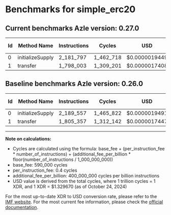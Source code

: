 # Benchmarks for simple_erc20

## Current benchmarks Azle version: 0.27.0

| Id  | Method Name      | Instructions | Cycles    | USD           | USD/Million Calls | Change                            |
| --- | ---------------- | ------------ | --------- | ------------- | ----------------- | --------------------------------- |
| 0   | initializeSupply | 2_181_797    | 1_462_718 | $0.0000019449 | $1.94             | <font color="green">-7_760</font> |
| 1   | transfer         | 1_798_003    | 1_309_201 | $0.0000017408 | $1.74             | <font color="green">-7_354</font> |

## Baseline benchmarks Azle version: 0.26.0

| Id  | Method Name      | Instructions | Cycles    | USD           | USD/Million Calls |
| --- | ---------------- | ------------ | --------- | ------------- | ----------------- |
| 0   | initializeSupply | 2_189_557    | 1_465_822 | $0.0000019491 | $1.94             |
| 1   | transfer         | 1_805_357    | 1_312_142 | $0.0000017447 | $1.74             |

---

**Note on calculations:**

- Cycles are calculated using the formula: base_fee + (per_instruction_fee \* number_of_instructions) + (additional_fee_per_billion \* floor(number_of_instructions / 1_000_000_000))
- base_fee: 590_000 cycles
- per_instruction_fee: 0.4 cycles
- additional_fee_per_billion: 400_000_000 cycles per billion instructions
- USD value is derived from the total cycles, where 1 trillion cycles = 1 XDR, and 1 XDR = $1.329670 (as of October 24, 2024)

For the most up-to-date XDR to USD conversion rate, please refer to the [IMF website](https://www.imf.org/external/np/fin/data/rms_sdrv.aspx).
For the most current fee information, please check the [official documentation](https://internetcomputer.org/docs/current/developer-docs/gas-cost#execution).
